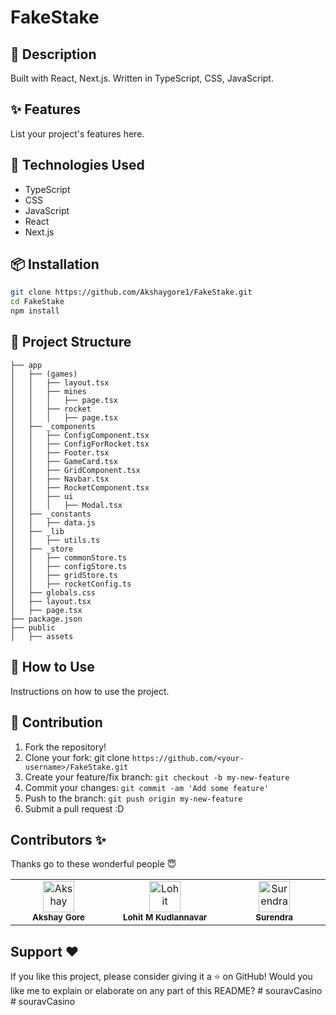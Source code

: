 # FakeStake

## 📝 Description
 Built with React, Next.js. Written in TypeScript, CSS, JavaScript.

## ✨ Features
List your project's features here.

## 🔧 Technologies Used
- TypeScript
- CSS
- JavaScript
- React
- Next.js

## 📦 Installation
```sh
git clone https://github.com/Akshaygore1/FakeStake.git
cd FakeStake
npm install
```
## 📂 Project Structure
```
├── app
│   ├── (games)
│   │   ├── layout.tsx
│   │   ├── mines
│   │   │   ├── page.tsx
│   │   ├── rocket
│   │   │   ├── page.tsx
│   ├── _components
│   │   ├── ConfigComponent.tsx
│   │   ├── ConfigForRocket.tsx
│   │   ├── Footer.tsx
│   │   ├── GameCard.tsx
│   │   ├── GridComponent.tsx
│   │   ├── Navbar.tsx
│   │   ├── RocketComponent.tsx
│   │   ├── ui
│   │   │   ├── Modal.tsx
│   ├── _constants
│   │   ├── data.js
│   ├── _lib
│   │   ├── utils.ts
│   ├── _store
│   │   ├── commonStore.ts
│   │   ├── configStore.ts
│   │   ├── gridStore.ts
│   │   ├── rocketConfig.ts
│   ├── globals.css
│   ├── layout.tsx
│   ├── page.tsx
├── package.json
├── public
│   ├── assets

```

## 🚀 How to Use
Instructions on how to use the project.

## 🤝 Contribution
 
1. Fork the repository!
2. Clone your fork: git clone `https://github.com/<your-username>/FakeStake.git`
3. Create your feature/fix branch: `git checkout -b my-new-feature`
4. Commit your changes: `git commit -am 'Add some feature'`
5. Push to the branch: `git push origin my-new-feature`
6. Submit a pull request :D

## Contributors ✨

Thanks go to these wonderful people 😇

<table>
  <tbody>
    <tr>
      <td align="center" valign="top" width="5%">
          <img src="https://avatars.githubusercontent.com/u/92959398?v=4" width="50px;" alt="Akshay"/>
          <br />
          <sub>
            <b>Akshay Gore</b>
          </sub>
        <br />
      </td>
            <td align="center" valign="top" width="5%">
          <img src="https://avatars.githubusercontent.com/u/83768627?v=4" width="50px;" alt="Lohit"/>
          <br />
          <sub>
            <b>Lohit M Kudlannavar</b>
          </sub>
        <br />
      </td>
        <td align="center" valign="top" width="5%">
          <img src="https://avatars.githubusercontent.com/u/121970162?v=4" width="50px;" alt="Surendra"/>
          <br />
          <sub>
            <b>Surendra</b>
          </sub>
        <br />
      </td>
    </tr>
  </tbody>
</table>

## Support ❤

 If you like this project, please consider giving it a ⭐️ on GitHub!
 Would you like me to explain or elaborate on any part of this README?
#   s o u r a v C a s i n o  
 #   s o u r a v C a s i n o  
 